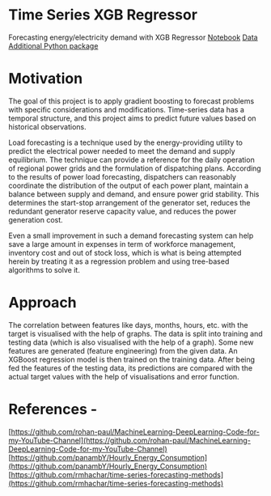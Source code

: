 # Time Series XGB Regressor
Forecasting energy/electricity demand with XGB Regressor
[Notebook](https://github.com/sambuddharay/time-series-xgb-regressor/blob/main/Time_series_with_XGBoost.ipynb)
[Data](https://github.com/sambuddharay/time-series-xgb-regressor/blob/main/PJME_hourly.csv)
[Additional Python package](https://github.com/sambuddharay/time-series-xgb-regressor/blob/main/utils.py)

# Motivation
The goal of this project is to apply gradient boosting to forecast problems with specific considerations and modifications. Time-series data has a temporal structure, and this project aims to predict future values based on historical observations.

Load forecasting is a technique used by the energy-providing utility to predict the electrical power needed to meet the demand and supply equilibrium. The technique can provide a reference for the daily operation of regional power grids and the formulation of dispatching plans. According to the results of power load forecasting, dispatchers can reasonably coordinate the distribution of the output of each power plant, maintain a balance between supply and demand, and ensure power grid stability. This determines the start-stop arrangement of the generator set, reduces the redundant generator reserve capacity value, and reduces the power generation cost.

Even a small improvement in such a demand forecasting system can help save a large amount in expenses in term of workforce management, inventory cost and out of stock loss, which is what is being attempted herein by treating it as a regression problem and using tree-based algorithms to solve it.

# Approach
The correlation between features like days, months, hours, etc. with the target is visualised with the help of graphs. The data is split into training and testing data (which is also visualised with the help of a graph). Some new features are generated (feature engineering) from the given data. An XGBoost regression model is then trained on the training data. After being fed the features of the testing data, its predictions are compared with the actual target values with the help of visualisations and error function.

# References -
[https://github.com/rohan-paul/MachineLearning-DeepLearning-Code-for-my-YouTube-Channel](https://github.com/rohan-paul/MachineLearning-DeepLearning-Code-for-my-YouTube-Channel)
[https://github.com/panambY/Hourly_Energy_Consumption](https://github.com/panambY/Hourly_Energy_Consumption)  
[https://github.com/rmhachar/time-series-forecasting-methods](https://github.com/rmhachar/time-series-forecasting-methods)
